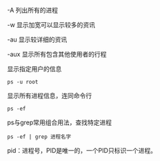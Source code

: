 -A 列出所有的进程

-w 显示加宽可以显示较多的资讯

-au 显示较详细的资讯

-aux 显示所有包含其他使用者的行程


显示指定用户的信息
```
ps -u root
```

显示所有进程信息，连同命令行
```
ps -ef
```

ps与grep常用组合用法，查找特定进程
```
ps -ef | grep 进程名字
```

pid：进程号，PID是唯一的，一个PID只标识一个进程。